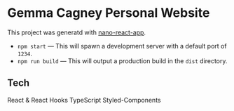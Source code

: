# Gemma Cagney Personal Website

This project was generatd with [nano-react-app](https://github.com/adrianmcli/nano-react-app).

- `npm start` — This will spawn a development server with a default port of `1234`.
- `npm run build` — This will output a production build in the `dist` directory.

## Tech

React & React Hooks 
TypeScript
Styled-Components
